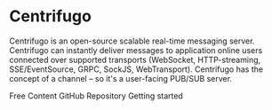 # Centrifugo

Centrifugo is an open-source scalable real-time messaging server. Centrifugo can instantly deliver messages to application online users connected over supported transports (WebSocket, HTTP-streaming, SSE/EventSource, GRPC, SockJS, WebTransport). Centrifugo has the concept of a channel – so it's a user-facing PUB/SUB server.

<ResourceGroupTitle>Free Content</ResourceGroupTitle>
<BadgeLink colorScheme='blue' badgeText='GitHub Repository' href='https://github.com/centrifugal/centrifugo'>GitHub Repository</BadgeLink>
<BadgeLink badgeText='Read' href='https://centrifugal.dev/docs/getting-started/introduction'>Getting started</BadgeLink>
